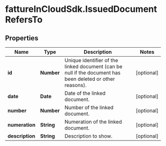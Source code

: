 # fattureInCloudSdk.IssuedDocumentRefersTo

## Properties

Name | Type | Description | Notes
------------ | ------------- | ------------- | -------------
**id** | **Number** | Unique identifier of the linked document (can be null if the document has been deleted or other reasons). | [optional] 
**date** | **Date** | Date of the linked document. | [optional] 
**number** | **Number** | Number of the linked document. | [optional] 
**numeration** | **String** | Numeration of the linked document. | [optional] 
**description** | **String** | Description to show. | [optional] 


